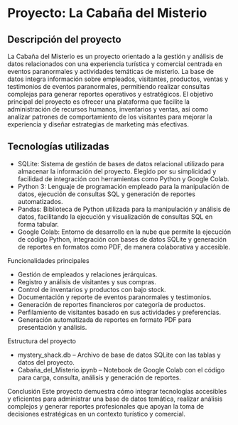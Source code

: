 # Proyecto: La Cabaña del Misterio
## Descripción del proyecto
La Cabaña del Misterio es un proyecto orientado a la gestión y análisis de datos relacionados con una experiencia turística y comercial centrada en eventos paranormales y actividades temáticas de misterio. La base de datos integra información sobre empleados, visitantes, productos, ventas y testimonios de eventos paranormales, permitiendo realizar consultas complejas para generar reportes operativos y estratégicos.
El objetivo principal del proyecto es ofrecer una plataforma que facilite la administración de recursos humanos, inventarios y ventas, así como analizar patrones de comportamiento de los visitantes para mejorar la experiencia y diseñar estrategias de marketing más efectivas.

## Tecnologías utilizadas
* SQLite: Sistema de gestión de bases de datos relacional utilizado para almacenar la información del proyecto. Elegido por su simplicidad y facilidad de integración con herramientas como Python y Google Colab.
* Python 3: Lenguaje de programación empleado para la manipulación de datos, ejecución de consultas SQL y generación de reportes automatizados.
* Pandas: Biblioteca de Python utilizada para la manipulación y análisis de datos, facilitando la ejecución y visualización de consultas SQL en forma tabular.
* Google Colab: Entorno de desarrollo en la nube que permite la ejecución de código Python, integración con bases de datos SQLite y generación de reportes en formatos como PDF, de manera colaborativa y accesible.

Funcionalidades principales
* Gestión de empleados y relaciones jerárquicas.
* Registro y análisis de visitantes y sus compras.
* Control de inventarios y productos con bajo stock.
* Documentación y reporte de eventos paranormales y testimonios.
* Generación de reportes financieros por categoría de productos.
* Perfilamiento de visitantes basado en sus actividades y preferencias.
* Generación automatizada de reportes en formato PDF para presentación y análisis.

Estructura del proyecto
* mystery_shack.db – Archivo de base de datos SQLite con las tablas y datos del proyecto.
* Cabaña_del_Misterio.ipynb – Notebook de Google Colab con el código para carga, consulta, análisis y generación de reportes.

Conclusión
Este proyecto demuestra cómo integrar tecnologías accesibles y eficientes para administrar una base de datos temática, realizar análisis complejos y generar reportes profesionales que apoyan la toma de decisiones estratégicas en un contexto turístico y comercial.
